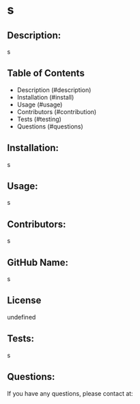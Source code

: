 
  # s

  ## Description:
  s

  ## Table of Contents
  - Description (#description)
  - Installation (#install)
  - Usage (#usage)
  - Contributors (#contribution)
  - Tests (#testing)
  - Questions (#questions)

  ## Installation:
  s

  ## Usage:
  s

  ## Contributors:
  s

  ## GitHub Name:
  s

  ## License
  undefined

  ## Tests:
  s

  ## Questions:
  If you have any questions, please contact at: 
  

